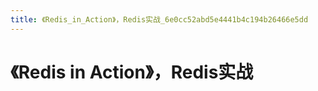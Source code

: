 ```yaml
---
title: 《Redis_in_Action》，Redis实战_6e0cc52abd5e4441b4c194b26466e5dd
---
```


# 《Redis in Action》，Redis实战
